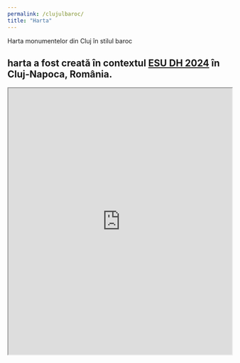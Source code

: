 ```yaml
---
permalink: /clujulbaroc/
title: "Harta"
---
```


Harta monumentelor din Cluj în stilul baroc

## harta a fost creată în contextul [ESU DH 2024](https://esu-ct.conference.ubbcluj.ro/programme/#full-schedule) în Cluj-Napoca, România.

<iframe src="https://voica37.github.io/assets/clujulbaroc/index.html#9/46.769500293198185/23.588989136723786" width="100%" height="600"></iframe>